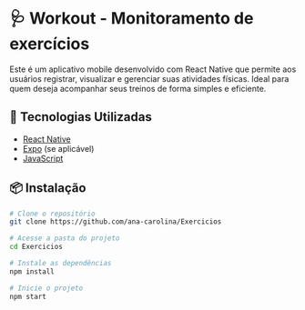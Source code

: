 # 🩺 Workout - Monitoramento de exercícios

Este é um aplicativo mobile desenvolvido com React Native que permite aos usuários registrar, visualizar e gerenciar suas atividades físicas. Ideal para quem deseja acompanhar seus treinos de forma simples e eficiente.

## 🚀 Tecnologias Utilizadas

- [React Native](https://reactnative.dev/)
- [Expo](https://expo.dev/) (se aplicável)
- [JavaScript](https://developer.mozilla.org/pt-BR/docs/Web/JavaScript)

## 📦 Instalação

```bash
# Clone o repositório
git clone https://github.com/ana-carolina/Exercicios

# Acesse a pasta do projeto
cd Exercicios

# Instale as dependências
npm install

# Inicie o projeto
npm start
```
